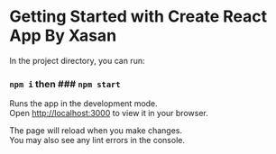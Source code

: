# Getting Started with Create React App By Xasan

In the project directory, you can run:

### `npm i` then ### `npm start`

Runs the app in the development mode.\
Open [http://localhost:3000](http://localhost:3000) to view it in your browser.

The page will reload when you make changes.\
You may also see any lint errors in the console.

